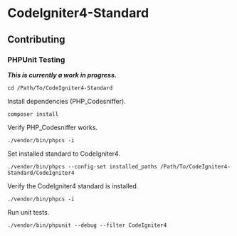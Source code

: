 # CodeIgniter4-Standard

## Contributing

### PHPUnit Testing

***This is currently a work in progress.***

`cd /Path/To/CodeIgniter4-Standard`

 Install dependencies (PHP_Codesniffer).

`composer install`

Verify PHP_Codesniffer works.

`./vendor/bin/phpcs -i`

Set installed standard to CodeIgniter4.

`./vendor/bin/phpcs --config-set installed_paths /Path/To/CodeIgniter4-Standard/CodeIgniter4`

Verify the CodeIgniter4 standard is installed.

`./vendor/bin/phpcs -i`

Run unit tests.

`./vendor/bin/phpunit --debug --filter CodeIgniter4`
